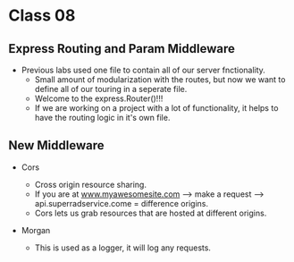 # Class 08

## Express Routing and Param Middleware

- Previous labs used one file to contain all of our server fnctionality.
  - Small amount of modularization with the routes, but now we want to define all of our touring in a seperate file.
  - Welcome to the express.Router()!!!
  - If we are working on a project with a lot of functionality, it helps to have the routing logic in it's own file.

## New Middleware

- Cors
  - Cross origin resource sharing.
  - If you are at www.myawesomesite.com --> make a request --> api.superradservice.come = difference origins.
  - Cors lets us grab resources that are hosted at different origins.

- Morgan
  - This is used as a logger, it will log any requests.